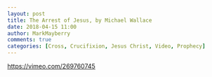 ```yaml
---
layout: post
title: The Arrest of Jesus, by Michael Wallace
date: 2018-04-15 11:00
author: MarkMayberry
comments: true
categories: [Cross, Crucifixion, Jesus Christ, Video, Prophecy]
---
```

https://vimeo.com/269760745

